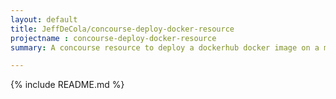 ```yaml
---
layout: default
title: JeffDeCola/concourse-deploy-docker-resource
projectname : concourse-deploy-docker-resource
summary: A concourse resource to deploy a dockerhub docker image on a machine via ssh

---
```


{% include README.md %}

